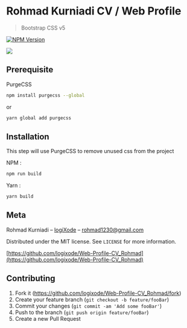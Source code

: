 # Rohmad Kurniadi CV / Web Profile

> Bootstrap CSS v5

[![NPM Version][npm-image]][npm-url]

![](header.png)

## Prerequisite

PurgeCSS

```sh
npm install purgecss --global
```

or

```sh
yarn global add purgecss
```

## Installation

This step will use PurgeCSS to remove unused css from the project

NPM :

```sh
npm run build
```

Yarn :

```sh
yarn build
```

## Meta

Rohmad Kurniadi – [logiXode](https://logixode.tech) – rohmad1230@gmail.com

Distributed under the MIT license. See `LICENSE` for more information.

[https://github.com/logixode/Web-Profile-CV_Rohmad](https://github.com/logixode/Web-Profile-CV_Rohmad)

## Contributing

1. Fork it (<https://github.com/logixode/Web-Profile-CV_Rohmad/fork>)
2. Create your feature branch (`git checkout -b feature/fooBar`)
3. Commit your changes (`git commit -am 'Add some fooBar'`)
4. Push to the branch (`git push origin feature/fooBar`)
5. Create a new Pull Request

<!-- Markdown link & img dfn's -->

[npm-image]: https://img.shields.io/npm/v/datadog-metrics.svg?style=flat-square
[npm-url]: https://npmjs.org/package/datadog-metrics
